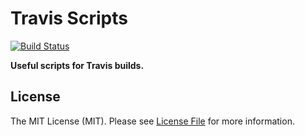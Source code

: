 # Travis Scripts

[![Build Status](https://img.shields.io/travis/sagikazarmark/traviscripts.svg?style=flat-square)](https://travis-ci.org/sagikazarmark/traviscripts)

**Useful scripts for Travis builds.**


## License

The MIT License (MIT). Please see [License File](LICENSE) for more information.
